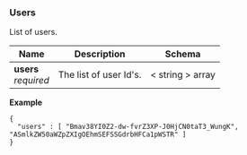 
<a name="users"></a>
### Users
List of users.


|Name|Description|Schema|
|---|---|---|
|**users**  <br>*required*|The list of user Id's.|< string > array|

**Example**
```
{
  "users" : [ "Bmav38YI0Z2-dw-fvrZ3XP-J0HjCN0taT3_WungK", "ASmlkZW50aWZpZXIgOEhmSEFSSGdrbHFCa1pWSTR" ]
}
```



